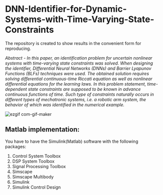# DNN-Identifier-for-Dynamic-Systems-with-Time-Varying-State-Constraints
The repository is created to show results in the convenient form for reproducing.

*Abstract - In this paper, an identification problem for uncertain nonlinear systems with time-varying state constraints was solved. When designing the identifier, Differential Neural Networks (DNNs) and Barrier Lyapunov Functions (BLFs) techniques were used. The obtained solution requires solving differential continuous-time Riccati equation as well as nonlinear differential equations for the learning laws. In this problem statement, time-dependent state constraints are supposed to be known in advance continuous functions of time. Such type of constraints naturally occurs in different types of mechatronic systems, i.e. a robotic arm system, the behavior of which was identified in the numerical example.*

![ezgif com-gif-maker](https://user-images.githubusercontent.com/33436181/163841256-bd904bed-5521-4128-9816-ecf1ed400b37.gif)

## Matlab implementation:
You have to have the Simulink(Matlab) software with the following packages:
1. Control System Toolbox
2. DSP System Toolbox
3. Signal Processing Toolbox
4. Simscape
5. Simscape Multibody
6. Simulink
7. Simulink Control Design
